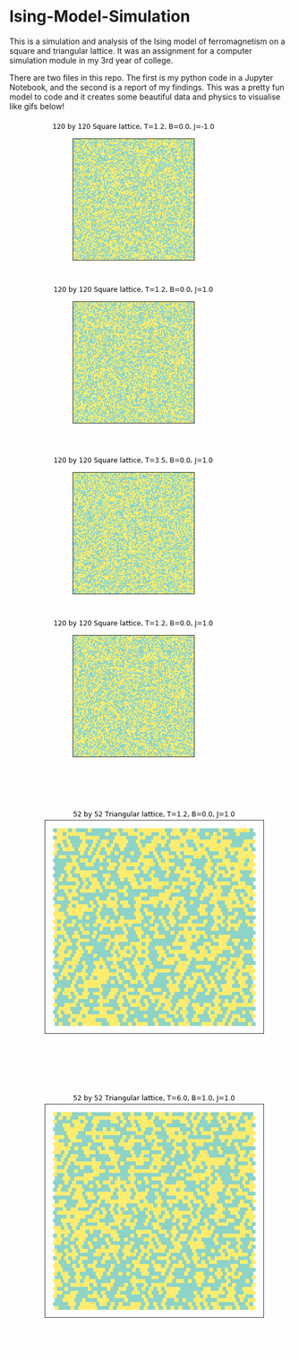 # Ising-Model-Simulation
This is a simulation and analysis of the Ising model of ferromagnetism on a square and triangular lattice. It was an assignment for a computer simulation module in my 3rd year of college.

There are two files in this repo. The first is my python code in a Jupyter Notebook, and the second is a report of my findings. This was a pretty fun model to code and it creates some beautiful data and physics to visualise like gifs below!

![Alt Text 1](https://github.com/diagonal-hamiltonian/Ising-Model-Simulation/blob/main/squT1.2gs120J-1.0B0.0.gif) ![Alt Text 2](https://github.com/diagonal-hamiltonian/Ising-Model-Simulation/blob/main/squT1.2gs120J1.0B0.0.gif)


![Alt Text 3](https://github.com/diagonal-hamiltonian/Ising-Model-Simulation/blob/main/squT3.5gs120J1.0B0.0.gif) ![Alt Text 4](https://github.com/diagonal-hamiltonian/Ising-Model-Simulation/blob/main/squT1.2gs120J1.0B0.0.gif)

![Alt Text 5](https://github.com/diagonal-hamiltonian/Ising-Model-Simulation/blob/main/triT1.2gs52J1.0B0.0.gif) ![Alt Text 6](https://github.com/diagonal-hamiltonian/Ising-Model-Simulation/blob/main/triT6.0gs52J1.0B1.0.gif)

